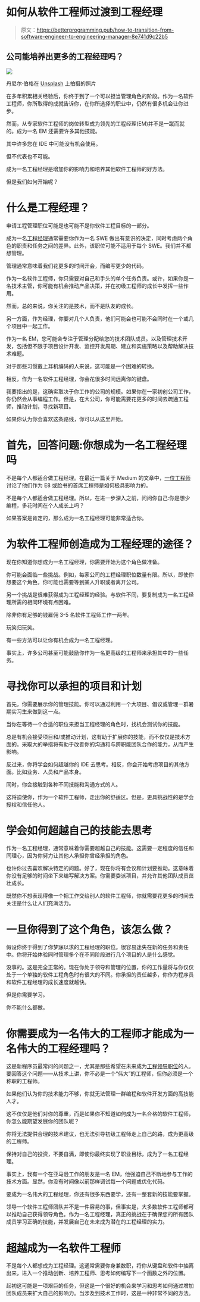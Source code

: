 # 如何从软件工程师过渡到工程经理

> 原文：<https://betterprogramming.pub/how-to-transition-from-software-engineer-to-engineering-manager-8e741d9c22b5>

## 公司能培养出更多的工程经理吗？

![](img/32a45118e0f79164c34596868b1f1d7d.png)

丹尼尔·伯格在 [Unsplash](https://unsplash.com?utm_source=medium&utm_medium=referral) 上拍摄的照片

在多年积累相关经验后，你终于到了一个可以担当管理角色的阶段。作为一名软件工程师，你所取得的成就告诉你，在你所选择的职业中，仍然有很多机会让你进步。

然而，从专家软件工程师的岗位转型成为领先的工程经理(EM)并不是一蹴而就的。成为一名 EM 还需要许多其他技能。

其中许多您在 IDE 中可能没有机会使用。

但不代表也不可能。

成为一名工程经理是增加你的影响力和培养其他软件工程师的好方法。

但是我们如何开始呢？

# 什么是工程经理？

申请工程管理职位可能是也可能不是你软件工程目标的一部分。

成为一名[工程经理](https://www.betterteam.com/engineering-manager-job-description#:~:text=Engineering%20managers%20plan%20and%20coordinate,human%20resources%2C%20and%20financial%20management.)通常需要你作为一名 SWE 做出有意识的决定，同时考虑两个角色的职责和任务之间的差异。此外，该职位可能不适用于每个 SWE。我们并不都想管理。

管理通常意味着我们花更多的时间开会，而编写更少的代码。

作为一名软件工程师，你只需要对自己和手头的单个任务负责。或许，如果你是一名技术主管，你可能有机会推动产品决策，并在初级工程师的成长中发挥一些作用。

然而，总的来说，你关注的是技术，而不是队友的成长。

另一方面，作为经理，你要对几个人负责，他们可能会也可能不会同时在一个或几个项目中一起工作。

作为一名 EM，您可能会专注于管理分配给您的技术团队成员。以及管理技术开发，包括但不限于项目设计开发、监控开发周期、建立和实施策略以及帮助解决技术难题。

对于那些习惯戴上耳机编码的人来说，这可能是一个困难的转换。

相反，作为一名软件工程经理，你会花很多时间远离你的键盘。

我要指出的是，这确实取决于你工作的公司的规模。如果你在一家初创公司工作，你仍然会从事编程工作。但是，在大公司，你可能需要花更多的时间去疏通工程师，推动计划，寻找新项目。

如果你认为你会喜欢这条路线，你可以从这里开始。

# 首先，回答问题:你想成为一名工程经理吗

不是每个人都适合做工程经理。在最近一篇关于 Medium 的文章中，[一位工程师](https://medium.com/u/95859380dc4c?source=post_page-----8e741d9c22b5--------------------------------)讨论了他们作为 E8 或脸书的首席工程师是如何极具影响力的。

不是每个人都适合做工程经理。所以，在进一步深入之前，问问你自己:你是想少编程，多花时间在个人成长上吗？

如果答案是肯定的，那么成为一名工程经理可能非常适合你。

# 为软件工程师创造成为工程经理的途径？

现在你知道你想成为一名工程经理，你需要开始为这个角色做准备。

你可能会面临一些挑战。例如，每家公司的工程经理职位数量有限。所以，即使你想要这个角色，你可能也需要等到某人升职或者离开公司。

另一个挑战是很难获得成为工程经理的经验。与软件不同，要复制成为一名工程经理所需的相同环境有点困难。

除非你有足够的钱雇佣 3-5 名软件工程师工作一两年。

玩笑归玩笑。

有一些方法可以让你有机会成为一名工程经理。

事实上，许多公司甚至可能鼓励你作为一名更高级的工程师来承担其中的一些任务。

# 寻找你可以承担的项目和计划

首先，你需要展示你的管理技能。你可以通过利用一个大项目、倡议或管理一群暑期实习生来做到这一点。

当你在等待一个合适的职位来担当工程经理的角色时，找机会测试你的技能。

总是有机会接受项目和/或推动计划，这有助于扩展你的技能，而不仅仅是技术方面的。采取大的举措将有助于改善你的沟通和与跨职能团队合作的能力，从而产生影响。

反过来，你将学会如何超越你的 IDE 去思考。相反，你会开始考虑项目的其他方面。比如业务、人员和产品本身。

同时，你会接触到各种不同技能和沟通方式的人。

这将迫使你，作为一个软件工程师，走出你的舒适区。但是，更具挑战性的是学会授权和信任他人。

# 学会如何超越自己的技能去思考

作为一名工程经理，通常意味着你需要超越自己的技能。这需要一定程度的信任和同理心，因为你努力让其他人承担你曾经承担的角色。

也许你过去喜欢解决特定的问题。好了，现在你将有会议和计划要推动。这意味着你没有足够的时间坐下来编写解决方案。你需要委派项目，并允许其他团队成员茁壮成长。

既然你不想表现得像一个把工作交给别人的软件工程师，你就需要花更多的时间去关注是什么让人们充满活力。

# 一旦你得到了这个角色，该怎么做？

假设你终于得到了你梦寐以求的工程经理的职位。很容易迷失在新的任务和责任中。你将开始体验同时管理多个在不同阶段进行几个项目的人是什么感觉。

没事的。这是完全正常的。现在你处于领导和管理的位置，你的工作量将与你仅仅处于一个单独的软件工程角色时有很大的不同。你承担的责任越多，你作为程序员和软件工程经理的成长速度就越快。

但是你需要学习。

你不能什么都做。

# 你需要成为一名伟大的工程师才能成为一名伟大的工程经理吗？

这是新程序员最常问的问题之一，尤其是那些希望在未来成为[工程领导职位](https://www.coderhood.com/8-engineering-leadership-roles-explained/)的人。要回答这个问题——从技术上讲，你不必是一个“伟大”的工程师，但你必须是一个称职的工程师。

如果他们认为你的技术能力不够，你就无法管理一群编程和软件开发方面的高技能人才。

这不仅仅是他们对你的尊重，而是如果你不知道如何成为一名合格的软件工程师，你怎么能期望发展你的团队呢？

你将无法提供合理的技术建议，也无法引导初级工程师走上自己的路，成为更高级的工程师。

保持对自己的投资，不要自满，即使你最终实现了职业目标，成为了一名工程经理。

事实上，我有一个在亚马逊工作的朋友是一名 EM，他强迫自己不断地参与工作的技术方面。显然，你没有时间像以前那样调试每一个问题或优化代码。

要成为一名伟大的工程经理，你还有很多东西要学，还有一整套新的技能要掌握。

领导一个软件工程师团队并不是一件容易的事，但事实是，大多数软件工程师都可以推动自己获得领导角色。作为一名工程经理，真正的挑战在于确保您的所有团队成员学习正确的技能，并发展自己在未来成为潜在的工程经理的实力。

# 超越成为一名软件工程师

不是每个人都想成为工程经理。这通常需要你身兼数职，将你从键盘和软件中抽离出来，进入一个推动创新、培养工程师、思考如何编写下一个函数之外的位置。

起初这可能是一项艰巨的任务，但这是一个很好的机会来学习和思考如何通过增加团队成员来扩大自己的影响力。当涉及到技术工作时，这是一种非常不同的方法。